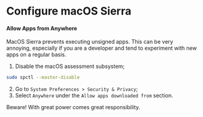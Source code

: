 # Configure macOS Sierra

#### Allow Apps from Anywhere

MacOS Sierra prevents executing unsigned apps. This can be very annoying, especially if you are a developer and tend to experiment with new apps on a regular basis.

1. Disable the macOS assessment subsystem;

  ```bash
  sudo spctl --master-disable
  ```  
2. Go to `System Preferences > Security & Privacy`;
3. Select `Anywhere` under the `Allow apps downloaded from` section.
 
Beware! With great power comes great responsibility.
